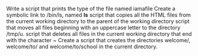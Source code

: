 Write a script that prints the type of the file named iamafile
Create a symbolic link to /bin/ls, named __ls__
script that copies all the HTML files from the current working directory to the parent of the working directory
 script that moves all files beginning with an uppercase letter to the directory /tmp/u.
script that deletes all files in the current working directory that end with the character ~
Create a script that creates the directories welcome/, welcome/to/ and welcome/to/school in the current directory.
